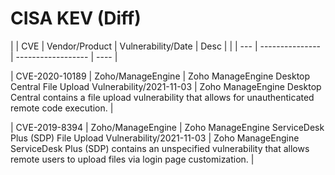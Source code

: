 # CISA KEV (Diff)
| | CVE | Vendor\/Product | Vulnerability/Date | Desc |
| | --- | --------------- | ------------------ | ---- |

 | CVE-2020-10189  | Zoho/ManageEngine  | Zoho ManageEngine Desktop Central File Upload Vulnerability/2021-11-03  | Zoho ManageEngine Desktop Central contains a file upload vulnerability that allows for unauthenticated remote code execution. |

 | CVE-2019-8394  | Zoho/ManageEngine  | Zoho ManageEngine ServiceDesk Plus (SDP) File Upload Vulnerability/2021-11-03  | Zoho ManageEngine ServiceDesk Plus (SDP) contains an unspecified vulnerability that allows remote users to upload files via login page customization. |

